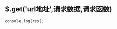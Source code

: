 ## $.get('url地址',请求数据,请求函数)
```get('http://www.liulongbin.top:3006/api/getBooks',function(res){
console.log(res);
```